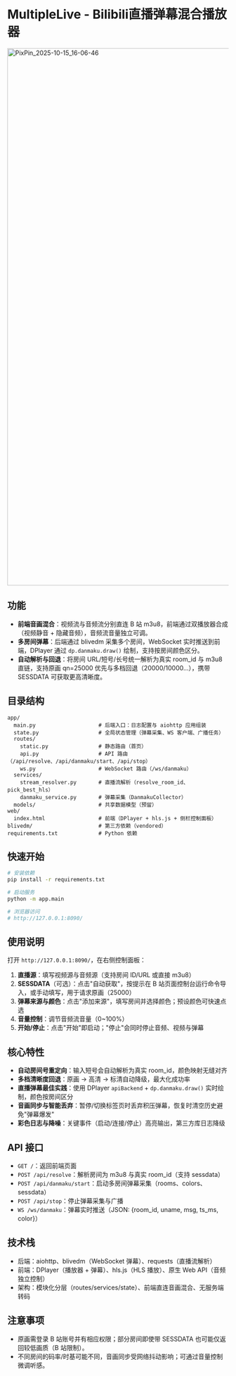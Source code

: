 # MultipleLive - Bilibili直播弹幕混合播放器
<img width="1935" height="1222" alt="PixPin_2025-10-15_16-06-46" src="https://github.com/user-attachments/assets/4ab0692a-3e65-4986-9b25-09fbdf12ac7e" />

## 功能
- **前端音画混合**：视频流与音频流分别直连 B 站 m3u8，前端通过双播放器合成（视频静音 + 隐藏音频），音频流音量独立可调。
- **多房间弹幕**：后端通过 blivedm 采集多个房间，WebSocket 实时推送到前端，DPlayer 通过 `dp.danmaku.draw()` 绘制，支持按房间颜色区分。
- **自动解析与回退**：将房间 URL/短号/长号统一解析为真实 room_id 与 m3u8 直链，支持原画 qn=25000 优先与多档回退（20000/10000...），携带 SESSDATA 可获取更高清晰度。

## 目录结构
```
app/
  main.py                    # 后端入口：日志配置与 aiohttp 应用组装
  state.py                   # 全局状态管理（弹幕采集、WS 客户端、广播任务）
  routes/
    static.py                # 静态路由（首页）
    api.py                   # API 路由（/api/resolve、/api/danmaku/start、/api/stop）
    ws.py                    # WebSocket 路由（/ws/danmaku）
  services/
    stream_resolver.py       # 直播流解析（resolve_room_id、pick_best_hls）
    danmaku_service.py       # 弹幕采集（DanmakuCollector）
  models/                    # 共享数据模型（预留）
web/
  index.html                 # 前端（DPlayer + hls.js + 侧栏控制面板）
blivedm/                     # 第三方依赖（vendored）
requirements.txt             # Python 依赖
```

## 快速开始
```bash
# 安装依赖
pip install -r requirements.txt

# 启动服务
python -m app.main

# 浏览器访问
# http://127.0.0.1:8090/
```

## 使用说明
打开 `http://127.0.0.1:8090/`，在右侧控制面板：
1. **直播源**：填写视频源与音频源（支持房间 ID/URL 或直接 m3u8）
2. **SESSDATA**（可选）：点击"自动获取"，按提示在 B 站页面控制台运行命令导入，或手动填写，用于请求原画（25000）
3. **弹幕来源与颜色**：点击"添加来源"，填写房间并选择颜色；预设颜色可快速点选
4. **音量控制**：调节音频流音量（0~100%）
5. **开始/停止**：点击"开始"即启动；"停止"会同时停止音频、视频与弹幕

## 核心特性
- **自动房间号重定向**：输入短号会自动解析为真实 room_id，颜色映射无缝对齐
- **多档清晰度回退**：原画 → 高清 → 标清自动降级，最大化成功率
- **直播弹幕最佳实践**：使用 DPlayer `apiBackend` + `dp.danmaku.draw()` 实时绘制，颜色按房间区分
- **音画同步与智能丢弃**：暂停/切换标签页时丢弃积压弹幕，恢复时清空历史避免"弹幕爆发"
- **彩色日志与降噪**：关键事件（启动/连接/停止）高亮输出，第三方库日志降级

## API 接口
- `GET /`：返回前端页面
- `POST /api/resolve`：解析房间为 m3u8 与真实 room_id（支持 sessdata）
- `POST /api/danmaku/start`：启动多房间弹幕采集（rooms、colors、sessdata）
- `POST /api/stop`：停止弹幕采集与广播
- `WS /ws/danmaku`：弹幕实时推送（JSON: {room_id, uname, msg, ts_ms, color}）

## 技术栈
- 后端：aiohttp、blivedm（WebSocket 弹幕）、requests（直播流解析）
- 前端：DPlayer（播放器 + 弹幕）、hls.js（HLS 播放）、原生 Web API（音频独立控制）
- 架构：模块化分层（routes/services/state）、前端直连音画混合、无服务端转码

## 注意事项
- 原画需登录 B 站账号并有相应权限；部分房间即使带 SESSDATA 也可能仅返回较低画质（B 站限制）。
- 不同房间的码率/时基可能不同，音画同步受网络抖动影响；可通过音量控制微调听感。

